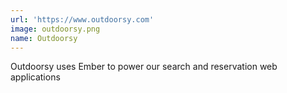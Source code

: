 ```yaml
---
url: 'https://www.outdoorsy.com'
image: outdoorsy.png
name: Outdoorsy
---
```

Outdoorsy uses Ember to power our search and reservation web applications